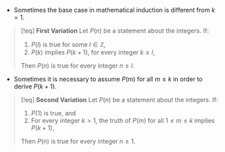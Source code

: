 
- Sometimes the base case in mathematical induction is different from $k = 1$.

>[!eq] **First Variation**
> Let $P(n)$ be a statement about the integers. If:
> 1. $P(l)$ is true for some $l \in \mathbb{Z}$,
> 2. $P(k)$ implies $P(k + 1)$, for every integer $k \geq l$,
> 
> Then $P(n)$ is true for every integer $n \geq l$.

- Sometimes it is necessary to assume $P(m)$ for all $m \leq k$ in order to derive $P(k + 1)$.

>[!eq] **Second Variation**
> Let $P(n)$ be a statement about the integers. If:
> 1. $P(1)$ is true, and
> 2. For every integer $k > 1$, the truth of $P(m)$ for all $1 \leq m \leq k$ implies $P(k + 1)$,
> 
> Then $P(n)$ is true for every integer $n \geq 1$.
